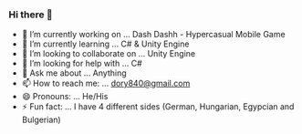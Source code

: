 ### Hi there 👋

- 🔭 I’m currently working on ... Dash Dashh - Hypercasual Mobile Game
- 🌱 I’m currently learning ... C# & Unity Engine
- 👯 I’m looking to collaborate on ... Unity Engine
- 🤔 I’m looking for help with ... C#
- 💬 Ask me about ... Anything
- 📫 How to reach me: ... dory840@gmail.com
- 😄 Pronouns: ... He/His
- ⚡ Fun fact: ... I have 4 different sides (German, Hungarian, Egypcian and Bulgerian)
